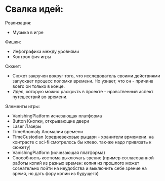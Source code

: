 # Свалка идей:
Реализация:
- Музыка в игре

Фишки:
- Инфографика между уровнями
- Контрол фич игры

Сюжет:
- Сюжет закручен вокруг того, что исследователь своими действиями запускает процесс поломки времени. Но узнает, что он - причина всего он только в конце.
- Идея, которую можно раскрыть в проекте - нравственный аспект путешествий во времени.

Элементы игры:
- VanishingPlatform исчезающая платформа
- Button Кнопки, открывающие двери
- Laser Лазеры
- TimeAnomaly Аномалии времени
- TimeCustodian (средневековые рыцари - хранители врмемени. на контрасте с sci-fi смотрелось бы клево. так-же надо привязать к сюжету)
- VanishingPlatform (исчезающая платформа)
- Способность костюма выключать зрение (пример согласованной работы копий из разных времен: 
копия из прошлого может сознательно пойти на неудобства и выключить себе зрение на время, но дать фору копии из будущего)

